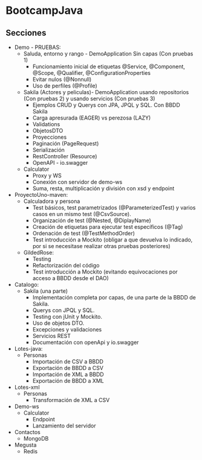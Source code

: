 # BootcampJava

## Secciones

* Demo - PRUEBAS:
  * Saluda, entorno y rango - DemoApplication Sin capas (Con pruebas 1)
    * Funcionamiento inicial de etiquetas @Service, @Component, @Scope, @Qualifier, @ConfigurationProperties
    * Evitar nulos (@Nonnull)
    * Uso de perfiles (@Profile)
  * Sakila (Actores y peliculas)- DemoApplication usando repositorios (Con pruebas 2) y usando servicios (Con pruebas 3)
    * Ejemplos CRUD y Querys con JPA, JPQL y SQL. Con BBDD Sakila
    * Carga apresurada (EAGER) vs perezosa (LAZY)
    * Validations
    * ObjetosDTO
    * Proyecciones
    * Paginación (PageRequest)
    * Serialización
    * RestController (Resource)
    * OpenAPI - io.swagger
  * Calculator
    * Proxy y WS
    * Conexión con servidor de demo-ws
    * Suma, resta, multiplicación y división con xsd y endpoint
* ProyectoUno-maven:
  * Calculadora y persona
    * Test básicos, test parametrizados (@ParameterizedTest) y varios casos en un mismo test (@CsvSource).
    * Organización de test (@Nested, @DiplayName)
    * Creación de etiquetas para ejecutar test específicos (@Tag)
    * Ordenación de test (@TestMethodOrder)
    * Test introducción a Mockito (obligar a que devuelva lo indicado, por si se necesitase realizar otras pruebas posteriores)
  * GildedRose:
    * Testing 
    * Refactorización del código
    * Test introducción a Mockito (evitando equivocaciones por acceso a BBDD desde el DAO)
* Catalogo:
  * Sakila (una parte)
    * Implementación completa por capas, de una parte de la BBDD de Sakila. 
    * Querys con JPQL y SQL. 
    * Testing con jUnit y Mockito. 
    * Uso de objetos DTO. 
    * Excepciones y validaciones
    * Servicios REST
    * Documentación con openApi y io.swagger
* Lotes-java:
  * Personas
    * Importación de CSV a BBDD
    * Exportación de BBDD a CSV
    * Importación de XML a BBDD
    * Exportación de BBDD a XML
* Lotes-xml
  * Personas
    * Transformación de XML a CSV
* Demo-ws
  * Calculator
    * Endpoint
    * Lanzamiento del servidor
* Contactos
  * MongoDB
* Megusta
  * Redis
    